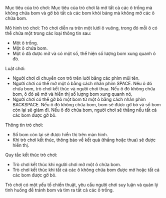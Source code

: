 Mục tiêu của trò chơi: Mục tiêu của trò chơi là mở tất cả các ô trống mà không chứa bom và gỡ bỏ tất cả các bom khỏi bảng mà không mở các ô chứa bom.

Mô hình trò chơi: Trò chơi diễn ra trên một lưới ô vuông, trong đó mỗi ô có thể chứa một trong các loại thông tin sau:
   - Một ô trống.
   - Một ô chứa bom.
   - Một ô đã được mở và có một số, thể hiện số lượng bom xung quanh ô đó.

Luật chơi:
   - Người chơi di chuyển con trỏ trên lưới bằng các phím mũi tên.
   - Người chơi có thể mở một ô bằng cách nhấn phím SPACE. Nếu ô đó chứa bom, trò chơi kết thúc và người chơi thua. Nếu ô đó không chứa bom, ô đó sẽ mở và hiển thị số lượng bom xung quanh nó.
   - Người chơi có thể gỡ bỏ một bom từ một ô bằng cách nhấn phím BACKSPACE. Nếu ô đó không chứa bom, bom sẽ được gỡ bỏ và số bom còn lại sẽ giảm đi. Nếu ô đó chứa bom, người chơi sẽ thắng nếu tất cả các bom được gỡ bỏ.

Thông tin trò chơi:
   - Số bom còn lại sẽ được hiển thị trên màn hình.
   - Khi trò chơi kết thúc, thông báo về kết quả (thắng hoặc thua) sẽ được hiển thị.

Quy tắc kết thúc trò chơi:
   - Trò chơi kết thúc khi người chơi mở một ô chứa bom.
   - Trò chơi kết thúc khi tất cả các ô không chứa bom được mở hoặc tất cả các bom được gỡ bỏ.

Trò chơi có một yếu tố chiến thuật, yêu cầu người chơi suy luận và quản lý tình huống để tránh bom và tìm ra tất cả các ô trống.
